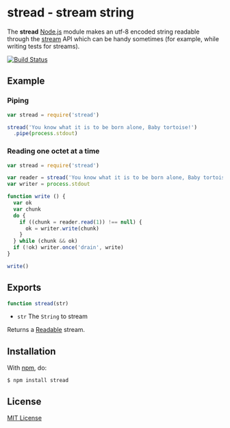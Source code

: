 # stread - stream string

The **stread** [Node.js](http://nodejs.org/) module makes an utf-8 encoded string readable through the [stream](http://nodejs.org/api/stream.html) API which can be handy sometimes (for example, while writing tests for streams).

[![Build Status](https://travis-ci.org/michaelnisi/stread.svg)](http://travis-ci.org/michaelnisi/stread)

## Example

### Piping

```js
var stread = require('stread')

stread('You know what it is to be born alone, Baby tortoise!')
  .pipe(process.stdout)
```

### Reading one octet at a time

```js
var stread = require('stread')

var reader = stread('You know what it is to be born alone, Baby tortoise!')
var writer = process.stdout

function write () {
  var ok
  var chunk
  do {
    if ((chunk = reader.read(1)) !== null) {
      ok = writer.write(chunk)
    }
  } while (chunk && ok)
  if (!ok) writer.once('drain', write)
}

write()
```

## Exports

```js
function stread(str)
```

- `str` The `String` to stream

Returns a [Readable](http://nodejs.org/api/stream.html#stream_class_stream_readable) stream.

## Installation

With [npm](https://npmjs.org/package/stread), do:

```
$ npm install stread
```

## License

[MIT License](https://raw.github.com/michaelnisi/stread/master/LICENSE)
